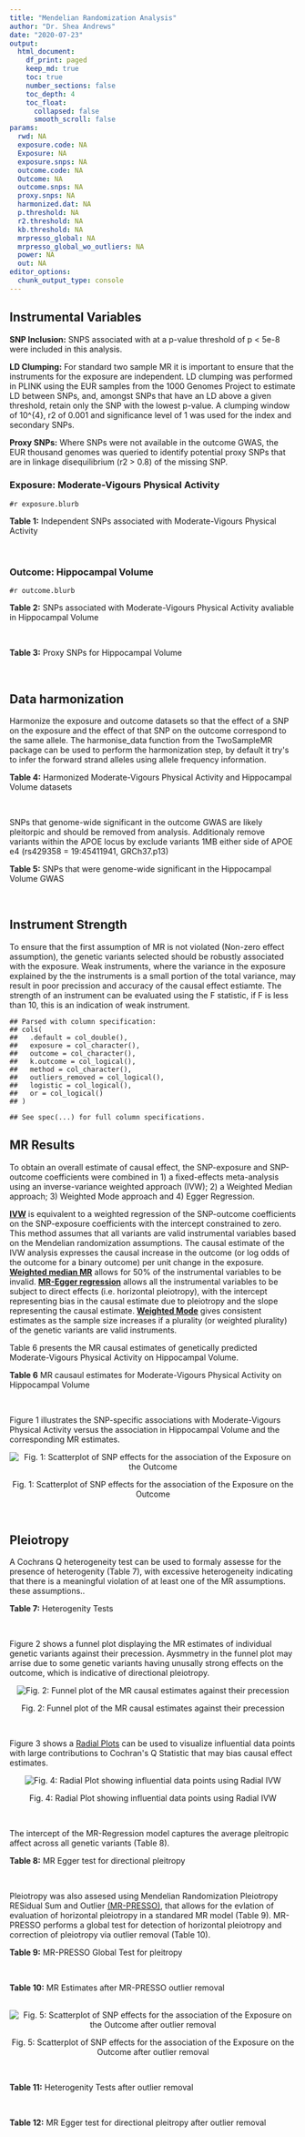 ```yaml
---
title: "Mendelian Randomization Analysis"
author: "Dr. Shea Andrews"
date: "2020-07-23"
output:
  html_document:
    df_print: paged
    keep_md: true
    toc: true
    number_sections: false
    toc_depth: 4
    toc_float:
      collapsed: false
      smooth_scroll: false
params:
  rwd: NA
  exposure.code: NA
  Exposure: NA
  exposure.snps: NA
  outcome.code: NA
  Outcome: NA
  outcome.snps: NA
  proxy.snps: NA
  harmonized.dat: NA
  p.threshold: NA
  r2.threshold: NA
  kb.threshold: NA
  mrpresso_global: NA
  mrpresso_global_wo_outliers: NA
  power: NA
  out: NA
editor_options:
  chunk_output_type: console
---
```







## Instrumental Variables
**SNP Inclusion:** SNPS associated with at a p-value threshold of p < 5e-8 were included in this analysis.
<br>

**LD Clumping:** For standard two sample MR it is important to ensure that the instruments for the exposure are independent. LD clumping was performed in PLINK using the EUR samples from the 1000 Genomes Project to estimate LD between SNPs, and, amongst SNPs that have an LD above a given threshold, retain only the SNP with the lowest p-value. A clumping window of 10^{4}, r2 of 0.001 and significance level of 1 was used for the index and secondary SNPs.
<br>

**Proxy SNPs:** Where SNPs were not available in the outcome GWAS, the EUR thousand genomes was queried to identify potential proxy SNPs that are in linkage disequilibrium (r2 > 0.8) of the missing SNP.
<br>

### Exposure: Moderate-Vigours Physical Activity
`#r exposure.blurb`
<br>

**Table 1:** Independent SNPs associated with Moderate-Vigours Physical Activity
<div data-pagedtable="false">
  <script data-pagedtable-source type="application/json">
{"columns":[{"label":["SNP"],"name":[1],"type":["chr"],"align":["left"]},{"label":["CHROM"],"name":[2],"type":["dbl"],"align":["right"]},{"label":["POS"],"name":[3],"type":["dbl"],"align":["right"]},{"label":["REF"],"name":[4],"type":["chr"],"align":["left"]},{"label":["ALT"],"name":[5],"type":["chr"],"align":["left"]},{"label":["AF"],"name":[6],"type":["dbl"],"align":["right"]},{"label":["BETA"],"name":[7],"type":["dbl"],"align":["right"]},{"label":["SE"],"name":[8],"type":["dbl"],"align":["right"]},{"label":["Z"],"name":[9],"type":["dbl"],"align":["right"]},{"label":["P"],"name":[10],"type":["dbl"],"align":["right"]},{"label":["N"],"name":[11],"type":["dbl"],"align":["right"]},{"label":["TRAIT"],"name":[12],"type":["chr"],"align":["left"]}],"data":[{"1":"rs2942127","2":"1","3":"204420067","4":"G","5":"A","6":"0.824644","7":"-0.0160370","8":"0.00290278","9":"-5.52470","10":"3.3e-08","11":"377234","12":"MVPA"},{"1":"rs1974771","2":"2","3":"54278543","4":"G","5":"A","6":"0.099975","7":"0.0213389","8":"0.00367836","9":"5.80120","10":"6.6e-09","11":"377234","12":"MVPA"},{"1":"rs2114286","2":"3","3":"41194283","4":"A","5":"G","6":"0.534243","7":"0.0122453","8":"0.00221725","9":"5.52274","10":"3.3e-08","11":"377234","12":"MVPA"},{"1":"rs877483","2":"3","3":"53846741","4":"T","5":"C","6":"0.566815","7":"-0.0122277","8":"0.00222756","9":"-5.48928","10":"4.0e-08","11":"377234","12":"MVPA"},{"1":"rs2035562","2":"3","3":"85056521","4":"A","5":"G","6":"0.672483","7":"0.0138763","8":"0.00235606","9":"5.88962","10":"3.9e-09","11":"377234","12":"MVPA"},{"1":"rs181220614","2":"3","3":"153806914","4":"C","5":"G","6":"0.009415","7":"0.0668260","8":"0.01189990","9":"5.61568","10":"2.0e-08","11":"377234","12":"MVPA"},{"1":"rs1972763","2":"4","3":"159860563","4":"C","5":"T","6":"0.657628","7":"-0.0128383","8":"0.00232366","9":"-5.52503","10":"3.3e-08","11":"377234","12":"MVPA"},{"1":"rs77742115","2":"5","3":"18330424","4":"T","5":"C","6":"0.138319","7":"0.0183480","8":"0.00319777","9":"5.73775","10":"9.6e-09","11":"377234","12":"MVPA"},{"1":"rs2854277","2":"6","3":"32628084","4":"C","5":"T","6":"0.082571","7":"-0.0320288","8":"0.00506676","9":"-6.32136","10":"2.6e-10","11":"377234","12":"MVPA"},{"1":"rs17075350","2":"6","3":"114014536","4":"G","5":"A","6":"0.015163","7":"0.0507131","8":"0.00900921","9":"5.62903","10":"1.8e-08","11":"377234","12":"MVPA"},{"1":"rs1186721","2":"7","3":"34974602","4":"G","5":"A","6":"0.315844","7":"0.0129900","8":"0.00237226","9":"5.47579","10":"4.4e-08","11":"377234","12":"MVPA"},{"1":"rs921915","2":"7","3":"50228581","4":"T","5":"C","6":"0.587905","7":"0.0138882","8":"0.00224013","9":"6.19973","10":"5.7e-10","11":"377234","12":"MVPA"},{"1":"rs1043595","2":"7","3":"128410012","4":"G","5":"A","6":"0.282865","7":"-0.0144110","8":"0.00245416","9":"-5.87207","10":"4.3e-09","11":"377234","12":"MVPA"},{"1":"rs7804463","2":"7","3":"133447651","4":"T","5":"C","6":"0.470424","7":"-0.0150095","8":"0.00221333","9":"-6.78141","10":"1.2e-11","11":"377234","12":"MVPA"},{"1":"rs2988004","2":"9","3":"37044388","4":"T","5":"G","6":"0.442245","7":"0.0131708","8":"0.00223979","9":"5.88037","10":"4.1e-09","11":"377234","12":"MVPA"},{"1":"rs7326482","2":"13","3":"54037803","4":"G","5":"T","6":"0.615163","7":"0.0129605","8":"0.00229416","9":"5.64934","10":"1.6e-08","11":"377234","12":"MVPA"},{"1":"rs10145335","2":"14","3":"98547748","4":"G","5":"A","6":"0.250611","7":"0.0141221","8":"0.00254139","9":"5.55684","10":"2.7e-08","11":"377234","12":"MVPA"},{"1":"rs4886868","2":"15","3":"74353561","4":"T","5":"G","6":"0.585862","7":"0.0124954","8":"0.00226611","9":"5.51403","10":"3.5e-08","11":"377234","12":"MVPA"},{"1":"rs12912808","2":"15","3":"95292223","4":"C","5":"T","6":"0.148607","7":"-0.0175460","8":"0.00310889","9":"-5.64381","10":"1.7e-08","11":"377234","12":"MVPA"},{"1":"rs429358","2":"19","3":"45411941","4":"T","5":"C","6":"0.154172","7":"0.0219822","8":"0.00305356","9":"7.19888","10":"6.1e-13","11":"377234","12":"MVPA"},{"1":"rs1921981","2":"21","3":"42422547","4":"G","5":"A","6":"0.325647","7":"-0.0130370","8":"0.00237139","9":"-5.49762","10":"3.8e-08","11":"377234","12":"MVPA"}],"options":{"columns":{"min":{},"max":[10]},"rows":{"min":[10],"max":[10]},"pages":{}}}
  </script>
</div>
<br>

### Outcome: Hippocampal Volume
`#r outcome.blurb`
<br>

**Table 2:** SNPs associated with Moderate-Vigours Physical Activity avaliable in Hippocampal Volume
<div data-pagedtable="false">
  <script data-pagedtable-source type="application/json">
{"columns":[{"label":["SNP"],"name":[1],"type":["chr"],"align":["left"]},{"label":["CHROM"],"name":[2],"type":["dbl"],"align":["right"]},{"label":["POS"],"name":[3],"type":["dbl"],"align":["right"]},{"label":["REF"],"name":[4],"type":["chr"],"align":["left"]},{"label":["ALT"],"name":[5],"type":["chr"],"align":["left"]},{"label":["AF"],"name":[6],"type":["dbl"],"align":["right"]},{"label":["BETA"],"name":[7],"type":["dbl"],"align":["right"]},{"label":["SE"],"name":[8],"type":["dbl"],"align":["right"]},{"label":["Z"],"name":[9],"type":["dbl"],"align":["right"]},{"label":["P"],"name":[10],"type":["dbl"],"align":["right"]},{"label":["N"],"name":[11],"type":["dbl"],"align":["right"]},{"label":["TRAIT"],"name":[12],"type":["chr"],"align":["left"]}],"data":[{"1":"rs2942127","2":"1","3":"204420067","4":"G","5":"A","6":"0.8084","7":"0.028509410","8":"0.011011746","9":"2.589","10":"9.618e-03","11":"26615","12":"Hippocampal_Volume"},{"1":"rs1974771","2":"2","3":"54278543","4":"G","5":"A","6":"0.1094","7":"0.028399390","8":"0.013833117","9":"2.053","10":"4.005e-02","11":"26814","12":"Hippocampal_Volume"},{"1":"rs2114286","2":"3","3":"41194283","4":"A","5":"G","6":"0.5529","7":"-0.003899630","8":"0.008685142","9":"-0.449","10":"6.538e-01","11":"26814","12":"Hippocampal_Volume"},{"1":"rs877483","2":"3","3":"53846741","4":"T","5":"C","6":"0.5723","7":"0.007471200","8":"0.008728041","9":"0.856","10":"3.918e-01","11":"26814","12":"Hippocampal_Volume"},{"1":"rs2035562","2":"3","3":"85056521","4":"A","5":"G","6":"0.6784","7":"-0.010141500","8":"0.009244715","9":"-1.097","10":"2.725e-01","11":"26814","12":"Hippocampal_Volume"},{"1":"rs181220614","2":"3","3":"153806914","4":"C","5":"G","6":"0.0116","7":"-0.025049400","8":"0.044492737","9":"-0.563","10":"5.735e-01","11":"22029","12":"Hippocampal_Volume"},{"1":"rs1972763","2":"4","3":"159860563","4":"C","5":"T","6":"0.6574","7":"0.003048173","8":"0.009099023","9":"0.335","10":"7.378e-01","11":"26814","12":"Hippocampal_Volume"},{"1":"rs77742115","2":"5","3":"18330424","4":"T","5":"C","6":"0.1479","7":"0.002808150","8":"0.012209334","9":"0.230","10":"8.182e-01","11":"26615","12":"Hippocampal_Volume"},{"1":"rs2854277","2":"6","3":"32628084","4":"C","5":"T","6":"0.1115","7":"-0.013514571","8":"0.029379503","9":"-0.460","10":"6.452e-01","11":"5847","12":"Hippocampal_Volume"},{"1":"rs17075350","2":"6","3":"114014536","4":"G","5":"A","6":"0.0099","7":"0.051379267","8":"0.048839607","9":"1.052","10":"2.928e-01","11":"21384","12":"Hippocampal_Volume"},{"1":"rs1186721","2":"7","3":"34974602","4":"G","5":"A","6":"0.3099","7":"0.011307580","8":"0.009337390","9":"1.211","10":"2.257e-01","11":"26814","12":"Hippocampal_Volume"},{"1":"rs921915","2":"7","3":"50228581","4":"T","5":"C","6":"0.5921","7":"0.000922612","8":"0.008786779","9":"0.105","10":"9.166e-01","11":"26814","12":"Hippocampal_Volume"},{"1":"rs1043595","2":"7","3":"128410012","4":"G","5":"A","6":"0.2726","7":"0.014283670","8":"0.009696992","9":"1.473","10":"1.407e-01","11":"26814","12":"Hippocampal_Volume"},{"1":"rs7804463","2":"7","3":"133447651","4":"T","5":"C","6":"0.4612","7":"0.032476000","8":"0.008660279","9":"3.750","10":"1.768e-04","11":"26814","12":"Hippocampal_Volume"},{"1":"rs2988004","2":"9","3":"37044388","4":"T","5":"G","6":"0.4327","7":"0.000915153","8":"0.008715740","9":"0.105","10":"9.161e-01","11":"26814","12":"Hippocampal_Volume"},{"1":"rs7326482","2":"13","3":"54037803","4":"G","5":"T","6":"0.6073","7":"0.012343597","8":"0.008842118","9":"1.396","10":"1.626e-01","11":"26814","12":"Hippocampal_Volume"},{"1":"rs10145335","2":"14","3":"98547748","4":"G","5":"A","6":"0.2438","7":"0.017548491","8":"0.010056442","9":"1.745","10":"8.093e-02","11":"26814","12":"Hippocampal_Volume"},{"1":"rs4886868","2":"15","3":"74353561","4":"T","5":"G","6":"0.5684","7":"0.007399310","8":"0.009123684","9":"0.811","10":"4.175e-01","11":"24484","12":"Hippocampal_Volume"},{"1":"rs12912808","2":"15","3":"95292223","4":"C","5":"T","6":"0.1495","7":"-0.009905909","8":"0.012109913","9":"-0.818","10":"4.135e-01","11":"26814","12":"Hippocampal_Volume"},{"1":"rs429358","2":"19","3":"45411941","4":"T","5":"C","6":"0.1537","7":"-0.063424700","8":"0.012519680","9":"-5.066","10":"4.067e-07","11":"24498","12":"Hippocampal_Volume"},{"1":"rs1921981","2":"21","3":"42422547","4":"G","5":"A","6":"0.3247","7":"0.009018738","8":"0.009221614","9":"0.978","10":"3.282e-01","11":"26814","12":"Hippocampal_Volume"}],"options":{"columns":{"min":{},"max":[10]},"rows":{"min":[10],"max":[10]},"pages":{}}}
  </script>
</div>
<br>

**Table 3:** Proxy SNPs for Hippocampal Volume
<div data-pagedtable="false">
  <script data-pagedtable-source type="application/json">
{"columns":[{"label":["proxy.outcome"],"name":[1],"type":["lgl"],"align":["right"]},{"label":["target_snp"],"name":[2],"type":["lgl"],"align":["right"]},{"label":["proxy_snp"],"name":[3],"type":["lgl"],"align":["right"]},{"label":["ld.r2"],"name":[4],"type":["lgl"],"align":["right"]},{"label":["Dprime"],"name":[5],"type":["lgl"],"align":["right"]},{"label":["ref.proxy"],"name":[6],"type":["lgl"],"align":["right"]},{"label":["alt.proxy"],"name":[7],"type":["lgl"],"align":["right"]},{"label":["CHROM"],"name":[8],"type":["lgl"],"align":["right"]},{"label":["POS"],"name":[9],"type":["lgl"],"align":["right"]},{"label":["ALT.proxy"],"name":[10],"type":["lgl"],"align":["right"]},{"label":["REF.proxy"],"name":[11],"type":["lgl"],"align":["right"]},{"label":["AF"],"name":[12],"type":["lgl"],"align":["right"]},{"label":["BETA"],"name":[13],"type":["lgl"],"align":["right"]},{"label":["SE"],"name":[14],"type":["lgl"],"align":["right"]},{"label":["P"],"name":[15],"type":["lgl"],"align":["right"]},{"label":["N"],"name":[16],"type":["lgl"],"align":["right"]},{"label":["ref"],"name":[17],"type":["lgl"],"align":["right"]},{"label":["alt"],"name":[18],"type":["lgl"],"align":["right"]},{"label":["ALT"],"name":[19],"type":["lgl"],"align":["right"]},{"label":["REF"],"name":[20],"type":["lgl"],"align":["right"]},{"label":["PHASE"],"name":[21],"type":["lgl"],"align":["right"]}],"data":[{"1":"NA","2":"NA","3":"NA","4":"NA","5":"NA","6":"NA","7":"NA","8":"NA","9":"NA","10":"NA","11":"NA","12":"NA","13":"NA","14":"NA","15":"NA","16":"NA","17":"NA","18":"NA","19":"NA","20":"NA","21":"NA"}],"options":{"columns":{"min":{},"max":[10]},"rows":{"min":[10],"max":[10]},"pages":{}}}
  </script>
</div>
<br>

## Data harmonization
Harmonize the exposure and outcome datasets so that the effect of a SNP on the exposure and the effect of that SNP on the outcome correspond to the same allele. The harmonise_data function from the TwoSampleMR package can be used to perform the harmonization step, by default it try's to infer the forward strand alleles using allele frequency information.
<br>

**Table 4:** Harmonized Moderate-Vigours Physical Activity and Hippocampal Volume datasets
<div data-pagedtable="false">
  <script data-pagedtable-source type="application/json">
{"columns":[{"label":["SNP"],"name":[1],"type":["chr"],"align":["left"]},{"label":["effect_allele.exposure"],"name":[2],"type":["chr"],"align":["left"]},{"label":["other_allele.exposure"],"name":[3],"type":["chr"],"align":["left"]},{"label":["effect_allele.outcome"],"name":[4],"type":["chr"],"align":["left"]},{"label":["other_allele.outcome"],"name":[5],"type":["chr"],"align":["left"]},{"label":["beta.exposure"],"name":[6],"type":["dbl"],"align":["right"]},{"label":["beta.outcome"],"name":[7],"type":["dbl"],"align":["right"]},{"label":["eaf.exposure"],"name":[8],"type":["dbl"],"align":["right"]},{"label":["eaf.outcome"],"name":[9],"type":["dbl"],"align":["right"]},{"label":["remove"],"name":[10],"type":["lgl"],"align":["right"]},{"label":["palindromic"],"name":[11],"type":["lgl"],"align":["right"]},{"label":["ambiguous"],"name":[12],"type":["lgl"],"align":["right"]},{"label":["id.outcome"],"name":[13],"type":["chr"],"align":["left"]},{"label":["chr.outcome"],"name":[14],"type":["dbl"],"align":["right"]},{"label":["pos.outcome"],"name":[15],"type":["dbl"],"align":["right"]},{"label":["se.outcome"],"name":[16],"type":["dbl"],"align":["right"]},{"label":["z.outcome"],"name":[17],"type":["dbl"],"align":["right"]},{"label":["pval.outcome"],"name":[18],"type":["dbl"],"align":["right"]},{"label":["samplesize.outcome"],"name":[19],"type":["dbl"],"align":["right"]},{"label":["outcome"],"name":[20],"type":["chr"],"align":["left"]},{"label":["mr_keep.outcome"],"name":[21],"type":["lgl"],"align":["right"]},{"label":["pval_origin.outcome"],"name":[22],"type":["chr"],"align":["left"]},{"label":["chr.exposure"],"name":[23],"type":["dbl"],"align":["right"]},{"label":["pos.exposure"],"name":[24],"type":["dbl"],"align":["right"]},{"label":["se.exposure"],"name":[25],"type":["dbl"],"align":["right"]},{"label":["z.exposure"],"name":[26],"type":["dbl"],"align":["right"]},{"label":["pval.exposure"],"name":[27],"type":["dbl"],"align":["right"]},{"label":["samplesize.exposure"],"name":[28],"type":["dbl"],"align":["right"]},{"label":["exposure"],"name":[29],"type":["chr"],"align":["left"]},{"label":["mr_keep.exposure"],"name":[30],"type":["lgl"],"align":["right"]},{"label":["pval_origin.exposure"],"name":[31],"type":["chr"],"align":["left"]},{"label":["id.exposure"],"name":[32],"type":["chr"],"align":["left"]},{"label":["action"],"name":[33],"type":["dbl"],"align":["right"]},{"label":["mr_keep"],"name":[34],"type":["lgl"],"align":["right"]},{"label":["pt"],"name":[35],"type":["dbl"],"align":["right"]},{"label":["pleitropy_keep"],"name":[36],"type":["lgl"],"align":["right"]},{"label":["mrpresso_RSSobs"],"name":[37],"type":["dbl"],"align":["right"]},{"label":["mrpresso_pval"],"name":[38],"type":["dbl"],"align":["right"]},{"label":["mrpresso_keep"],"name":[39],"type":["lgl"],"align":["right"]}],"data":[{"1":"rs10145335","2":"A","3":"G","4":"A","5":"G","6":"0.0141221","7":"0.017548491","8":"0.250611","9":"0.2438","10":"FALSE","11":"FALSE","12":"FALSE","13":"jHoQ2I","14":"14","15":"98547748","16":"0.010056442","17":"1.745","18":"8.093e-02","19":"26814","20":"Hilbar2017hipv","21":"TRUE","22":"reported","23":"14","24":"98547748","25":"0.00254139","26":"5.55684","27":"2.7e-08","28":"377234","29":"Klimentidis2018mvpa","30":"TRUE","31":"reported","32":"3HQe6o","33":"2","34":"TRUE","35":"5e-08","36":"TRUE","37":"4.045720e-04","38":"0.970","39":"TRUE"},{"1":"rs1043595","2":"A","3":"G","4":"A","5":"G","6":"-0.0144110","7":"0.014283670","8":"0.282865","9":"0.2726","10":"FALSE","11":"FALSE","12":"FALSE","13":"jHoQ2I","14":"7","15":"128410012","16":"0.009696992","17":"1.473","18":"1.407e-01","19":"26814","20":"Hilbar2017hipv","21":"TRUE","22":"reported","23":"7","24":"128410012","25":"0.00245416","26":"-5.87207","27":"4.3e-09","28":"377234","29":"Klimentidis2018mvpa","30":"TRUE","31":"reported","32":"3HQe6o","33":"2","34":"TRUE","35":"5e-08","36":"TRUE","37":"1.782657e-04","38":"1.000","39":"TRUE"},{"1":"rs1186721","2":"A","3":"G","4":"A","5":"G","6":"0.0129900","7":"0.011307580","8":"0.315844","9":"0.3099","10":"FALSE","11":"FALSE","12":"FALSE","13":"jHoQ2I","14":"7","15":"34974602","16":"0.009337390","17":"1.211","18":"2.257e-01","19":"26814","20":"Hilbar2017hipv","21":"TRUE","22":"reported","23":"7","24":"34974602","25":"0.00237226","26":"5.47579","27":"4.4e-08","28":"377234","29":"Klimentidis2018mvpa","30":"TRUE","31":"reported","32":"3HQe6o","33":"2","34":"TRUE","35":"5e-08","36":"TRUE","37":"1.799300e-04","38":"1.000","39":"TRUE"},{"1":"rs12912808","2":"T","3":"C","4":"T","5":"C","6":"-0.0175460","7":"-0.009905909","8":"0.148607","9":"0.1495","10":"FALSE","11":"FALSE","12":"FALSE","13":"jHoQ2I","14":"15","15":"95292223","16":"0.012109913","17":"-0.818","18":"4.135e-01","19":"26814","20":"Hilbar2017hipv","21":"TRUE","22":"reported","23":"15","24":"95292223","25":"0.00310889","26":"-5.64381","27":"1.7e-08","28":"377234","29":"Klimentidis2018mvpa","30":"TRUE","31":"reported","32":"3HQe6o","33":"2","34":"TRUE","35":"5e-08","36":"TRUE","37":"1.572573e-04","38":"1.000","39":"TRUE"},{"1":"rs17075350","2":"A","3":"G","4":"A","5":"G","6":"0.0507131","7":"0.051379267","8":"0.015163","9":"0.0099","10":"FALSE","11":"FALSE","12":"FALSE","13":"jHoQ2I","14":"6","15":"114014536","16":"0.048839607","17":"1.052","18":"2.928e-01","19":"21384","20":"Hilbar2017hipv","21":"TRUE","22":"reported","23":"6","24":"114014536","25":"0.00900921","26":"5.62903","27":"1.8e-08","28":"377234","29":"Klimentidis2018mvpa","30":"TRUE","31":"reported","32":"3HQe6o","33":"2","34":"TRUE","35":"5e-08","36":"TRUE","37":"3.443859e-03","38":"1.000","39":"TRUE"},{"1":"rs181220614","2":"G","3":"C","4":"G","5":"C","6":"0.0668260","7":"-0.025049400","8":"0.009415","9":"0.0116","10":"FALSE","11":"TRUE","12":"FALSE","13":"jHoQ2I","14":"3","15":"153806914","16":"0.044492737","17":"-0.563","18":"5.735e-01","19":"22029","20":"Hilbar2017hipv","21":"TRUE","22":"reported","23":"3","24":"153806914","25":"0.01189990","26":"5.61568","27":"2.0e-08","28":"377234","29":"Klimentidis2018mvpa","30":"TRUE","31":"reported","32":"3HQe6o","33":"2","34":"TRUE","35":"5e-08","36":"TRUE","37":"3.398271e-04","38":"1.000","39":"TRUE"},{"1":"rs1921981","2":"A","3":"G","4":"A","5":"G","6":"-0.0130370","7":"0.009018738","8":"0.325647","9":"0.3247","10":"FALSE","11":"FALSE","12":"FALSE","13":"jHoQ2I","14":"21","15":"42422547","16":"0.009221614","17":"0.978","18":"3.282e-01","19":"26814","20":"Hilbar2017hipv","21":"TRUE","22":"reported","23":"21","24":"42422547","25":"0.00237139","26":"-5.49762","27":"3.8e-08","28":"377234","29":"Klimentidis2018mvpa","30":"TRUE","31":"reported","32":"3HQe6o","33":"2","34":"TRUE","35":"5e-08","36":"TRUE","37":"6.262944e-05","38":"1.000","39":"TRUE"},{"1":"rs1972763","2":"T","3":"C","4":"T","5":"C","6":"-0.0128383","7":"0.003048173","8":"0.657628","9":"0.6574","10":"FALSE","11":"FALSE","12":"FALSE","13":"jHoQ2I","14":"4","15":"159860563","16":"0.009099023","17":"0.335","18":"7.378e-01","19":"26814","20":"Hilbar2017hipv","21":"TRUE","22":"reported","23":"4","24":"159860563","25":"0.00232366","26":"-5.52503","27":"3.3e-08","28":"377234","29":"Klimentidis2018mvpa","30":"TRUE","31":"reported","32":"3HQe6o","33":"2","34":"TRUE","35":"5e-08","36":"TRUE","37":"2.771137e-06","38":"1.000","39":"TRUE"},{"1":"rs1974771","2":"A","3":"G","4":"A","5":"G","6":"0.0213389","7":"0.028399390","8":"0.099975","9":"0.1094","10":"FALSE","11":"FALSE","12":"FALSE","13":"jHoQ2I","14":"2","15":"54278543","16":"0.013833117","17":"2.053","18":"4.005e-02","19":"26814","20":"Hilbar2017hipv","21":"TRUE","22":"reported","23":"2","24":"54278543","25":"0.00367836","26":"5.80120","27":"6.6e-09","28":"377234","29":"Klimentidis2018mvpa","30":"TRUE","31":"reported","32":"3HQe6o","33":"2","34":"TRUE","35":"5e-08","36":"TRUE","37":"1.069755e-03","38":"0.378","39":"TRUE"},{"1":"rs2035562","2":"G","3":"A","4":"G","5":"A","6":"0.0138763","7":"-0.010141500","8":"0.672483","9":"0.6784","10":"FALSE","11":"FALSE","12":"FALSE","13":"jHoQ2I","14":"3","15":"85056521","16":"0.009244715","17":"-1.097","18":"2.725e-01","19":"26814","20":"Hilbar2017hipv","21":"TRUE","22":"reported","23":"3","24":"85056521","25":"0.00235606","26":"5.88962","27":"3.9e-09","28":"377234","29":"Klimentidis2018mvpa","30":"TRUE","31":"reported","32":"3HQe6o","33":"2","34":"TRUE","35":"5e-08","36":"TRUE","37":"8.192452e-05","38":"1.000","39":"TRUE"},{"1":"rs2114286","2":"G","3":"A","4":"G","5":"A","6":"0.0122453","7":"-0.003899630","8":"0.534243","9":"0.5529","10":"FALSE","11":"FALSE","12":"FALSE","13":"jHoQ2I","14":"3","15":"41194283","16":"0.008685142","17":"-0.449","18":"6.538e-01","19":"26814","20":"Hilbar2017hipv","21":"TRUE","22":"reported","23":"3","24":"41194283","25":"0.00221725","26":"5.52274","27":"3.3e-08","28":"377234","29":"Klimentidis2018mvpa","30":"TRUE","31":"reported","32":"3HQe6o","33":"2","34":"TRUE","35":"5e-08","36":"TRUE","37":"6.916043e-06","38":"1.000","39":"TRUE"},{"1":"rs2854277","2":"T","3":"C","4":"T","5":"C","6":"-0.0320288","7":"-0.013514571","8":"0.082571","9":"0.1115","10":"FALSE","11":"FALSE","12":"FALSE","13":"jHoQ2I","14":"6","15":"32628084","16":"0.029379503","17":"-0.460","18":"6.452e-01","19":"5847","20":"Hilbar2017hipv","21":"TRUE","22":"reported","23":"6","24":"32628084","25":"0.00506676","26":"-6.32136","27":"2.6e-10","28":"377234","29":"Klimentidis2018mvpa","30":"TRUE","31":"reported","32":"3HQe6o","33":"2","34":"TRUE","35":"5e-08","36":"TRUE","37":"3.122788e-04","38":"1.000","39":"TRUE"},{"1":"rs2942127","2":"A","3":"G","4":"A","5":"G","6":"-0.0160370","7":"0.028509410","8":"0.824644","9":"0.8084","10":"FALSE","11":"FALSE","12":"FALSE","13":"jHoQ2I","14":"1","15":"204420067","16":"0.011011746","17":"2.589","18":"9.618e-03","19":"26615","20":"Hilbar2017hipv","21":"TRUE","22":"reported","23":"1","24":"204420067","25":"0.00290278","26":"-5.52470","27":"3.3e-08","28":"377234","29":"Klimentidis2018mvpa","30":"TRUE","31":"reported","32":"3HQe6o","33":"2","34":"TRUE","35":"5e-08","36":"TRUE","37":"7.906525e-04","38":"0.202","39":"TRUE"},{"1":"rs2988004","2":"G","3":"T","4":"G","5":"T","6":"0.0131708","7":"0.000915153","8":"0.442245","9":"0.4327","10":"FALSE","11":"FALSE","12":"FALSE","13":"jHoQ2I","14":"9","15":"37044388","16":"0.008715740","17":"0.105","18":"9.161e-01","19":"26814","20":"Hilbar2017hipv","21":"TRUE","22":"reported","23":"9","24":"37044388","25":"0.00223979","26":"5.88037","27":"4.1e-09","28":"377234","29":"Klimentidis2018mvpa","30":"TRUE","31":"reported","32":"3HQe6o","33":"2","34":"TRUE","35":"5e-08","36":"TRUE","37":"6.538854e-06","38":"1.000","39":"TRUE"},{"1":"rs429358","2":"C","3":"T","4":"C","5":"T","6":"0.0219822","7":"-0.063424700","8":"0.154172","9":"0.1537","10":"FALSE","11":"FALSE","12":"FALSE","13":"jHoQ2I","14":"19","15":"45411941","16":"0.012519680","17":"-5.066","18":"4.067e-07","19":"24498","20":"Hilbar2017hipv","21":"TRUE","22":"reported","23":"19","24":"45411941","25":"0.00305356","26":"7.19888","27":"6.1e-13","28":"377234","29":"Klimentidis2018mvpa","30":"TRUE","31":"reported","32":"3HQe6o","33":"2","34":"TRUE","35":"5e-08","36":"FALSE","37":"NA","38":"NA","39":"NA"},{"1":"rs4886868","2":"G","3":"T","4":"G","5":"T","6":"0.0124954","7":"0.007399310","8":"0.585862","9":"0.5684","10":"FALSE","11":"FALSE","12":"FALSE","13":"jHoQ2I","14":"15","15":"74353561","16":"0.009123684","17":"0.811","18":"4.175e-01","19":"24484","20":"Hilbar2017hipv","21":"TRUE","22":"reported","23":"15","24":"74353561","25":"0.00226611","26":"5.51403","27":"3.5e-08","28":"377234","29":"Klimentidis2018mvpa","30":"TRUE","31":"reported","32":"3HQe6o","33":"2","34":"TRUE","35":"5e-08","36":"TRUE","37":"8.540099e-05","38":"1.000","39":"TRUE"},{"1":"rs7326482","2":"T","3":"G","4":"T","5":"G","6":"0.0129605","7":"0.012343597","8":"0.615163","9":"0.6073","10":"FALSE","11":"FALSE","12":"FALSE","13":"jHoQ2I","14":"13","15":"54037803","16":"0.008842118","17":"1.396","18":"1.626e-01","19":"26814","20":"Hilbar2017hipv","21":"TRUE","22":"reported","23":"13","24":"54037803","25":"0.00229416","26":"5.64934","27":"1.6e-08","28":"377234","29":"Klimentidis2018mvpa","30":"TRUE","31":"reported","32":"3HQe6o","33":"2","34":"TRUE","35":"5e-08","36":"TRUE","37":"2.124444e-04","38":"1.000","39":"TRUE"},{"1":"rs77742115","2":"C","3":"T","4":"C","5":"T","6":"0.0183480","7":"0.002808150","8":"0.138319","9":"0.1479","10":"FALSE","11":"FALSE","12":"FALSE","13":"jHoQ2I","14":"5","15":"18330424","16":"0.012209334","17":"0.230","18":"8.182e-01","19":"26615","20":"Hilbar2017hipv","21":"TRUE","22":"reported","23":"5","24":"18330424","25":"0.00319777","26":"5.73775","27":"9.6e-09","28":"377234","29":"Klimentidis2018mvpa","30":"TRUE","31":"reported","32":"3HQe6o","33":"2","34":"TRUE","35":"5e-08","36":"TRUE","37":"2.684788e-05","38":"1.000","39":"TRUE"},{"1":"rs7804463","2":"C","3":"T","4":"C","5":"T","6":"-0.0150095","7":"0.032476000","8":"0.470424","9":"0.4612","10":"FALSE","11":"FALSE","12":"FALSE","13":"jHoQ2I","14":"7","15":"133447651","16":"0.008660279","17":"3.750","18":"1.768e-04","19":"26814","20":"Hilbar2017hipv","21":"TRUE","22":"reported","23":"7","24":"133447651","25":"0.00221333","26":"-6.78141","27":"1.2e-11","28":"377234","29":"Klimentidis2018mvpa","30":"TRUE","31":"reported","32":"3HQe6o","33":"2","34":"TRUE","35":"5e-08","36":"TRUE","37":"1.099966e-03","38":"0.006","39":"FALSE"},{"1":"rs877483","2":"C","3":"T","4":"C","5":"T","6":"-0.0122277","7":"0.007471200","8":"0.566815","9":"0.5723","10":"FALSE","11":"FALSE","12":"FALSE","13":"jHoQ2I","14":"3","15":"53846741","16":"0.008728041","17":"0.856","18":"3.918e-01","19":"26814","20":"Hilbar2017hipv","21":"TRUE","22":"reported","23":"3","24":"53846741","25":"0.00222756","26":"-5.48928","27":"4.0e-08","28":"377234","29":"Klimentidis2018mvpa","30":"TRUE","31":"reported","32":"3HQe6o","33":"2","34":"TRUE","35":"5e-08","36":"TRUE","37":"4.069345e-05","38":"1.000","39":"TRUE"},{"1":"rs921915","2":"C","3":"T","4":"C","5":"T","6":"0.0138882","7":"0.000922612","8":"0.587905","9":"0.5921","10":"FALSE","11":"FALSE","12":"FALSE","13":"jHoQ2I","14":"7","15":"50228581","16":"0.008786779","17":"0.105","18":"9.166e-01","19":"26814","20":"Hilbar2017hipv","21":"TRUE","22":"reported","23":"7","24":"50228581","25":"0.00224013","26":"6.19973","27":"5.7e-10","28":"377234","29":"Klimentidis2018mvpa","30":"TRUE","31":"reported","32":"3HQe6o","33":"2","34":"TRUE","35":"5e-08","36":"TRUE","37":"7.108295e-06","38":"1.000","39":"TRUE"}],"options":{"columns":{"min":{},"max":[10]},"rows":{"min":[10],"max":[10]},"pages":{}}}
  </script>
</div>
<br>

SNPs that genome-wide significant in the outcome GWAS are likely pleitorpic and should be removed from analysis. Additionaly remove variants within the APOE locus by exclude variants 1MB either side of APOE e4 (rs429358 = 19:45411941, GRCh37.p13)
<br>


**Table 5:** SNPs that were genome-wide significant in the Hippocampal Volume GWAS
<div data-pagedtable="false">
  <script data-pagedtable-source type="application/json">
{"columns":[{"label":["SNP"],"name":[1],"type":["chr"],"align":["left"]},{"label":["chr.outcome"],"name":[2],"type":["dbl"],"align":["right"]},{"label":["pos.outcome"],"name":[3],"type":["dbl"],"align":["right"]},{"label":["pval.exposure"],"name":[4],"type":["dbl"],"align":["right"]},{"label":["pval.outcome"],"name":[5],"type":["dbl"],"align":["right"]}],"data":[{"1":"rs429358","2":"19","3":"45411941","4":"6.1e-13","5":"4.067e-07"}],"options":{"columns":{"min":{},"max":[10]},"rows":{"min":[10],"max":[10]},"pages":{}}}
  </script>
</div>
<br>


## Instrument Strength
To ensure that the first assumption of MR is not violated (Non-zero effect assumption), the genetic variants selected should be robustly associated with the exposure. Weak instruments, where the variance in the exposure explained by the the instruments is a small portion of the total variance, may result in poor precission and accuracy of the causal effect estiamte. The strength of an instrument can be evaluated using the F statistic, if F is less than 10, this is an indication of weak instrument.


```
## Parsed with column specification:
## cols(
##   .default = col_double(),
##   exposure = col_character(),
##   outcome = col_character(),
##   k.outcome = col_logical(),
##   method = col_character(),
##   outliers_removed = col_logical(),
##   logistic = col_logical(),
##   or = col_logical()
## )
```

```
## See spec(...) for full column specifications.
```

<div data-pagedtable="false">
  <script data-pagedtable-source type="application/json">
{"columns":[{"label":["outliers_removed"],"name":[1],"type":["lgl"],"align":["right"]},{"label":["pve.exposure"],"name":[2],"type":["dbl"],"align":["right"]},{"label":["F"],"name":[3],"type":["dbl"],"align":["right"]},{"label":["Alpha"],"name":[4],"type":["dbl"],"align":["right"]},{"label":["NCP"],"name":[5],"type":["dbl"],"align":["right"]},{"label":["Power"],"name":[6],"type":["dbl"],"align":["right"]}],"data":[{"1":"FALSE","2":"0.001761334","3":"33.27852","4":"0.05","5":"0.4025762","6":"0.09724390"},{"1":"TRUE","2":"0.001638470","3":"32.58253","4":"0.05","5":"0.1170865","6":"0.06351803"}],"options":{"columns":{"min":{},"max":[10]},"rows":{"min":[10],"max":[10]},"pages":{}}}
  </script>
</div>

##  MR Results
To obtain an overall estimate of causal effect, the SNP-exposure and SNP-outcome coefficients were combined in 1) a fixed-effects meta-analysis using an inverse-variance weighted approach (IVW); 2) a Weighted Median approach; 3) Weighted Mode approach and 4) Egger Regression.


[**IVW**](https://doi.org/10.1002/gepi.21758) is equivalent to a weighted regression of the SNP-outcome coefficients on the SNP-exposure coefficients with the intercept constrained to zero. This method assumes that all variants are valid instrumental variables based on the Mendelian randomization assumptions. The causal estimate of the IVW analysis expresses the causal increase in the outcome (or log odds of the outcome for a binary outcome) per unit change in the exposure. [**Weighted median MR**](https://doi.org/10.1002/gepi.21965) allows for 50% of the instrumental variables to be invalid. [**MR-Egger regression**](https://doi.org/10.1093/ije/dyw220) allows all the instrumental variables to be subject to direct effects (i.e. horizontal pleiotropy), with the intercept representing bias in the causal estimate due to pleiotropy and the slope representing the causal estimate. [**Weighted Mode**](https://doi.org/10.1093/ije/dyx102) gives consistent estimates as the sample size increases if a plurality (or weighted plurality) of the genetic variants are valid instruments.
<br>



Table 6 presents the MR causal estimates of genetically predicted Moderate-Vigours Physical Activity on Hippocampal Volume.
<br>

**Table 6** MR causaul estimates for Moderate-Vigours Physical Activity on Hippocampal Volume
<div data-pagedtable="false">
  <script data-pagedtable-source type="application/json">
{"columns":[{"label":["id.exposure"],"name":[1],"type":["chr"],"align":["left"]},{"label":["id.outcome"],"name":[2],"type":["chr"],"align":["left"]},{"label":["outcome"],"name":[3],"type":["fctr"],"align":["left"]},{"label":["exposure"],"name":[4],"type":["fctr"],"align":["left"]},{"label":["method"],"name":[5],"type":["fctr"],"align":["left"]},{"label":["nsnp"],"name":[6],"type":["int"],"align":["right"]},{"label":["b"],"name":[7],"type":["dbl"],"align":["right"]},{"label":["se"],"name":[8],"type":["dbl"],"align":["right"]},{"label":["pval"],"name":[9],"type":["dbl"],"align":["right"]}],"data":[{"1":"3HQe6o","2":"jHoQ2I","3":"Hilbar2017hipv","4":"Klimentidis2018mvpa","5":"Inverse variance weighted (fixed effects)","6":"20","7":"-0.11398364","8":"0.1552310","9":"0.4627756"},{"1":"3HQe6o","2":"jHoQ2I","3":"Hilbar2017hipv","4":"Klimentidis2018mvpa","5":"Weighted median","6":"20","7":"0.06649107","8":"0.2440247","9":"0.7852554"},{"1":"3HQe6o","2":"jHoQ2I","3":"Hilbar2017hipv","4":"Klimentidis2018mvpa","5":"Weighted mode","6":"20","7":"-0.11286517","8":"0.5102018","9":"0.8272837"},{"1":"3HQe6o","2":"jHoQ2I","3":"Hilbar2017hipv","4":"Klimentidis2018mvpa","5":"MR Egger","6":"20","7":"0.31954939","8":"0.8401080","9":"0.7081243"}],"options":{"columns":{"min":{},"max":[10]},"rows":{"min":[10],"max":[10]},"pages":{}}}
  </script>
</div>
<br>

Figure 1 illustrates the SNP-specific associations with Moderate-Vigours Physical Activity versus the association in Hippocampal Volume and the corresponding MR estimates.
<br>

<div class="figure" style="text-align: center">
<img src="/sc/arion/projects/LOAD/shea/Projects/MR_ADPhenome/results/MR_ADphenome_wo_apoe/Klimentidis2018mvpa/Hilbar2017hipv/Klimentidis2018mvpa_5e-8_Hilbar2017hipv_MR_Analaysis_files/figure-html/scatter_plot-1.png" alt="Fig. 1: Scatterplot of SNP effects for the association of the Exposure on the Outcome"  />
<p class="caption">Fig. 1: Scatterplot of SNP effects for the association of the Exposure on the Outcome</p>
</div>
<br>


## Pleiotropy
A Cochrans Q heterogeneity test can be used to formaly assesse for the presence of heterogenity (Table 7), with excessive heterogeneity indicating that there is a meaningful violation of at least one of the MR assumptions.
these assumptions..
<br>

**Table 7:** Heterogenity Tests
<div data-pagedtable="false">
  <script data-pagedtable-source type="application/json">
{"columns":[{"label":["id.exposure"],"name":[1],"type":["chr"],"align":["left"]},{"label":["id.outcome"],"name":[2],"type":["chr"],"align":["left"]},{"label":["outcome"],"name":[3],"type":["fctr"],"align":["left"]},{"label":["exposure"],"name":[4],"type":["fctr"],"align":["left"]},{"label":["method"],"name":[5],"type":["fctr"],"align":["left"]},{"label":["Q"],"name":[6],"type":["dbl"],"align":["right"]},{"label":["Q_df"],"name":[7],"type":["dbl"],"align":["right"]},{"label":["Q_pval"],"name":[8],"type":["dbl"],"align":["right"]}],"data":[{"1":"3HQe6o","2":"jHoQ2I","3":"Hilbar2017hipv","4":"Klimentidis2018mvpa","5":"MR Egger","6":"38.69679","7":"18","8":"0.003129065"},{"1":"3HQe6o","2":"jHoQ2I","3":"Hilbar2017hipv","4":"Klimentidis2018mvpa","5":"Inverse variance weighted","6":"39.31464","7":"19","8":"0.004021243"}],"options":{"columns":{"min":{},"max":[10]},"rows":{"min":[10],"max":[10]},"pages":{}}}
  </script>
</div>
<br>

Figure 2 shows a funnel plot displaying the MR estimates of individual genetic variants against their precession. Aysmmetry in the funnel plot may arrise due to some genetic variants having unusally strong effects on the outcome, which is indicative of directional pleiotropy.
<br>

<div class="figure" style="text-align: center">
<img src="/sc/arion/projects/LOAD/shea/Projects/MR_ADPhenome/results/MR_ADphenome_wo_apoe/Klimentidis2018mvpa/Hilbar2017hipv/Klimentidis2018mvpa_5e-8_Hilbar2017hipv_MR_Analaysis_files/figure-html/funnel_plot-1.png" alt="Fig. 2: Funnel plot of the MR causal estimates against their precession"  />
<p class="caption">Fig. 2: Funnel plot of the MR causal estimates against their precession</p>
</div>
<br>

Figure 3 shows a [Radial Plots](https://github.com/WSpiller/RadialMR) can be used to visualize influential data points with large contributions to Cochran's Q Statistic that may bias causal effect estimates.



<div class="figure" style="text-align: center">
<img src="/sc/arion/projects/LOAD/shea/Projects/MR_ADPhenome/results/MR_ADphenome_wo_apoe/Klimentidis2018mvpa/Hilbar2017hipv/Klimentidis2018mvpa_5e-8_Hilbar2017hipv_MR_Analaysis_files/figure-html/Radial_Plot-1.png" alt="Fig. 4: Radial Plot showing influential data points using Radial IVW"  />
<p class="caption">Fig. 4: Radial Plot showing influential data points using Radial IVW</p>
</div>
<br>

The intercept of the MR-Regression model captures the average pleitropic affect across all genetic variants (Table 8).
<br>

**Table 8:** MR Egger test for directional pleitropy
<div data-pagedtable="false">
  <script data-pagedtable-source type="application/json">
{"columns":[{"label":["id.exposure"],"name":[1],"type":["chr"],"align":["left"]},{"label":["id.outcome"],"name":[2],"type":["chr"],"align":["left"]},{"label":["outcome"],"name":[3],"type":["fctr"],"align":["left"]},{"label":["exposure"],"name":[4],"type":["fctr"],"align":["left"]},{"label":["egger_intercept"],"name":[5],"type":["dbl"],"align":["right"]},{"label":["se"],"name":[6],"type":["dbl"],"align":["right"]},{"label":["pval"],"name":[7],"type":["dbl"],"align":["right"]}],"data":[{"1":"3HQe6o","2":"jHoQ2I","3":"Hilbar2017hipv","4":"Klimentidis2018mvpa","5":"-0.006704788","6":"0.01250675","7":"0.598457"}],"options":{"columns":{"min":{},"max":[10]},"rows":{"min":[10],"max":[10]},"pages":{}}}
  </script>
</div>
<br>

Pleiotropy was also assesed using Mendelian Randomization Pleiotropy RESidual Sum and Outlier [(MR-PRESSO)](https://doi.org/10.1038/s41588-018-0099-7), that allows for the evlation of evaluation of horizontal pleiotropy in a standared MR model (Table 9). MR-PRESSO performs a global test for detection of horizontal pleiotropy and correction of pleiotropy via outlier removal (Table 10).
<br>

**Table 9:** MR-PRESSO Global Test for pleitropy
<div data-pagedtable="false">
  <script data-pagedtable-source type="application/json">
{"columns":[{"label":["id.exposure"],"name":[1],"type":["chr"],"align":["left"]},{"label":["id.outcome"],"name":[2],"type":["chr"],"align":["left"]},{"label":["outcome"],"name":[3],"type":["chr"],"align":["left"]},{"label":["exposure"],"name":[4],"type":["chr"],"align":["left"]},{"label":["pt"],"name":[5],"type":["dbl"],"align":["right"]},{"label":["outliers_removed"],"name":[6],"type":["lgl"],"align":["right"]},{"label":["n_outliers"],"name":[7],"type":["dbl"],"align":["right"]},{"label":["RSSobs"],"name":[8],"type":["dbl"],"align":["right"]},{"label":["pval"],"name":[9],"type":["dbl"],"align":["right"]}],"data":[{"1":"3HQe6o","2":"jHoQ2I","3":"Hilbar2017hipv","4":"Klimentidis2018mvpa","5":"5e-08","6":"FALSE","7":"1","8":"44.24233","9":"0.0031"}],"options":{"columns":{"min":{},"max":[10]},"rows":{"min":[10],"max":[10]},"pages":{}}}
  </script>
</div>
<br>


**Table 10:** MR Estimates after MR-PRESSO outlier removal
<div data-pagedtable="false">
  <script data-pagedtable-source type="application/json">
{"columns":[{"label":["id.exposure"],"name":[1],"type":["chr"],"align":["left"]},{"label":["id.outcome"],"name":[2],"type":["chr"],"align":["left"]},{"label":["outcome"],"name":[3],"type":["fctr"],"align":["left"]},{"label":["exposure"],"name":[4],"type":["fctr"],"align":["left"]},{"label":["method"],"name":[5],"type":["fctr"],"align":["left"]},{"label":["nsnp"],"name":[6],"type":["int"],"align":["right"]},{"label":["b"],"name":[7],"type":["dbl"],"align":["right"]},{"label":["se"],"name":[8],"type":["dbl"],"align":["right"]},{"label":["pval"],"name":[9],"type":["dbl"],"align":["right"]}],"data":[{"1":"3HQe6o","2":"jHoQ2I","3":"Hilbar2017hipv","4":"Klimentidis2018mvpa","5":"Inverse variance weighted (fixed effects)","6":"19","7":"0.04595336","8":"0.1611735","9":"0.7755543"},{"1":"3HQe6o","2":"jHoQ2I","3":"Hilbar2017hipv","4":"Klimentidis2018mvpa","5":"Weighted median","6":"19","7":"0.06795978","8":"0.2245702","9":"0.7621783"},{"1":"3HQe6o","2":"jHoQ2I","3":"Hilbar2017hipv","4":"Klimentidis2018mvpa","5":"Weighted mode","6":"19","7":"-0.16299480","8":"0.4608159","9":"0.7276660"},{"1":"3HQe6o","2":"jHoQ2I","3":"Hilbar2017hipv","4":"Klimentidis2018mvpa","5":"MR Egger","6":"19","7":"0.41760637","8":"0.6991161","9":"0.5581571"}],"options":{"columns":{"min":{},"max":[10]},"rows":{"min":[10],"max":[10]},"pages":{}}}
  </script>
</div>
<br>

<div class="figure" style="text-align: center">
<img src="/sc/arion/projects/LOAD/shea/Projects/MR_ADPhenome/results/MR_ADphenome_wo_apoe/Klimentidis2018mvpa/Hilbar2017hipv/Klimentidis2018mvpa_5e-8_Hilbar2017hipv_MR_Analaysis_files/figure-html/scatter_plot_outlier-1.png" alt="Fig. 5: Scatterplot of SNP effects for the association of the Exposure on the Outcome after outlier removal"  />
<p class="caption">Fig. 5: Scatterplot of SNP effects for the association of the Exposure on the Outcome after outlier removal</p>
</div>
<br>

**Table 11:** Heterogenity Tests after outlier removal
<div data-pagedtable="false">
  <script data-pagedtable-source type="application/json">
{"columns":[{"label":["id.exposure"],"name":[1],"type":["chr"],"align":["left"]},{"label":["id.outcome"],"name":[2],"type":["chr"],"align":["left"]},{"label":["outcome"],"name":[3],"type":["fctr"],"align":["left"]},{"label":["exposure"],"name":[4],"type":["fctr"],"align":["left"]},{"label":["method"],"name":[5],"type":["fctr"],"align":["left"]},{"label":["Q"],"name":[6],"type":["dbl"],"align":["right"]},{"label":["Q_df"],"name":[7],"type":["dbl"],"align":["right"]},{"label":["Q_pval"],"name":[8],"type":["dbl"],"align":["right"]}],"data":[{"1":"3HQe6o","2":"jHoQ2I","3":"Hilbar2017hipv","4":"Klimentidis2018mvpa","5":"MR Egger","6":"25.25426","7":"17","8":"0.08916155"},{"1":"3HQe6o","2":"jHoQ2I","3":"Hilbar2017hipv","4":"Klimentidis2018mvpa","5":"Inverse variance weighted","6":"25.71006","7":"18","8":"0.10657442"}],"options":{"columns":{"min":{},"max":[10]},"rows":{"min":[10],"max":[10]},"pages":{}}}
  </script>
</div>
<br>

**Table 12:** MR Egger test for directional pleitropy after outlier removal
<div data-pagedtable="false">
  <script data-pagedtable-source type="application/json">
{"columns":[{"label":["id.exposure"],"name":[1],"type":["chr"],"align":["left"]},{"label":["id.outcome"],"name":[2],"type":["chr"],"align":["left"]},{"label":["outcome"],"name":[3],"type":["fctr"],"align":["left"]},{"label":["exposure"],"name":[4],"type":["fctr"],"align":["left"]},{"label":["egger_intercept"],"name":[5],"type":["dbl"],"align":["right"]},{"label":["se"],"name":[6],"type":["dbl"],"align":["right"]},{"label":["pval"],"name":[7],"type":["dbl"],"align":["right"]}],"data":[{"1":"3HQe6o","2":"jHoQ2I","3":"Hilbar2017hipv","4":"Klimentidis2018mvpa","5":"-0.005761441","6":"0.0104012","7":"0.586846"}],"options":{"columns":{"min":{},"max":[10]},"rows":{"min":[10],"max":[10]},"pages":{}}}
  </script>
</div>
<br>
